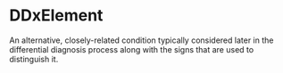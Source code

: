 # DDxElement

An alternative, closely-related condition typically considered later in the differential diagnosis process along with the signs that are used to distinguish it.
